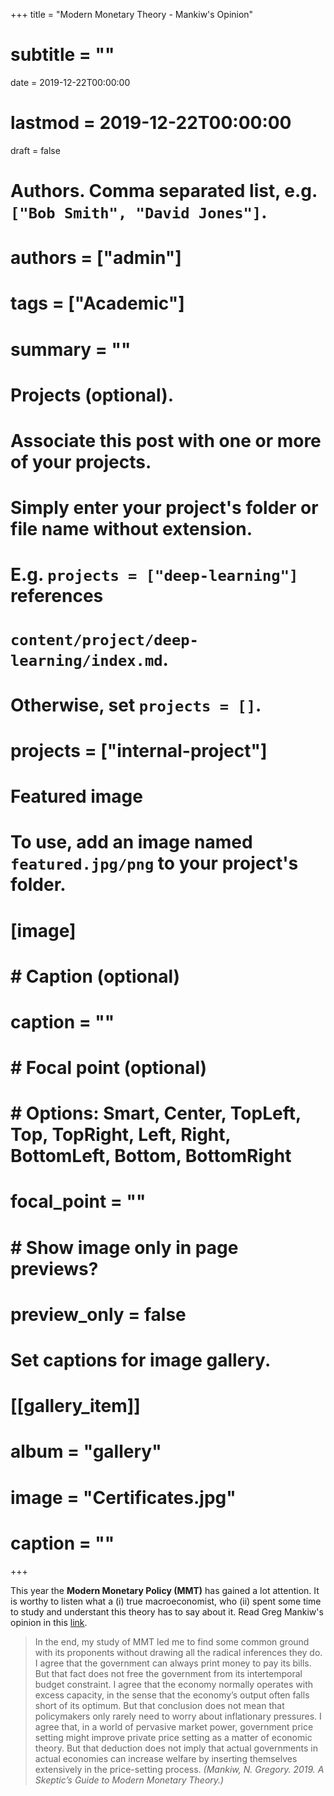 +++
title = "Modern Monetary Theory - Mankiw's Opinion"
# subtitle = ""

date = 2019-12-22T00:00:00
# lastmod = 2019-12-22T00:00:00

draft = false

# Authors. Comma separated list, e.g. `["Bob Smith", "David Jones"]`.
# authors = ["admin"]

# tags = ["Academic"]
# summary = ""

# Projects (optional).
#   Associate this post with one or more of your projects.
#   Simply enter your project's folder or file name without extension.
#   E.g. `projects = ["deep-learning"]` references 
#   `content/project/deep-learning/index.md`.
#   Otherwise, set `projects = []`.
# projects = ["internal-project"]

# Featured image
# To use, add an image named `featured.jpg/png` to your project's folder. 
# [image]
#   # Caption (optional)
#   caption = ""
 
#   # Focal point (optional)
#   # Options: Smart, Center, TopLeft, Top, TopRight, Left, Right, BottomLeft, Bottom, BottomRight
#   focal_point = ""
 
#   # Show image only in page previews?
#   preview_only = false

# Set captions for image gallery.

# [[gallery_item]]
# album = "gallery"
# image = "Certificates.jpg"
# caption = ""

+++

This year the **Modern Monetary Policy (MMT)** has gained a lot attention. It is worthy to listen what a (i) true macroeconomist, who (ii) spent some time to study and understant this theory has to say about it. Read Greg Mankiw's opinion in this [link](https://scholar.harvard.edu/files/mankiw/files/skeptics_guide_to_modern_monetary_theory.pdf).


> In the end, my study of MMT led me to find some common ground with its proponents without drawing all the radical inferences they do. I agree that the government can always print money to pay its bills. But that fact does not free the government from its intertemporal budget constraint. I agree that the economy normally operates with excess capacity, in the sense that the economy’s output often falls short of its optimum. But that conclusion does not mean that policymakers only rarely need to worry about inflationary pressures. I agree that, in a world of pervasive market power, government price setting might improve private price setting as a matter of economic theory. But that deduction does not imply that actual governments in actual economies can increase welfare by inserting themselves extensively in the price-setting process. 
*(Mankiw, N. Gregory. 2019. A Skeptic’s Guide to Modern Monetary Theory.)*
